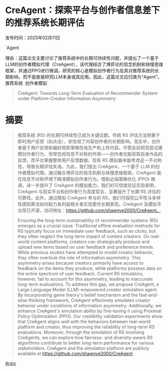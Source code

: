 # CreAgent：探索平台与创作者信息差下的推荐系统长期评估

发布时间：2025年02月11日

`Agent

理由：这篇论文主要讨论了推荐系统中的长期可持续性问题，并提出了一个基于LLM的创作者模拟代理（CreAgent），该代理结合了博弈论的信念机制和快慢思维框架，并通过PPO进行微调。研究的核心是模拟创作者行为及其对推荐系统的长期影响，而不是直接研究LLM本身或其应用。因此，这篇论文应归类为“Agent”。` `推荐系统` `创作者模拟`

> CreAgent: Towards Long-Term Evaluation of Recommender System under Platform-Creator Information Asymmetry

# 摘要

> 推荐系统 (RS) 的长期可持续性已成为关键议题。传统 RS 评估方法侧重于即时用户反馈（如点击），却忽视了内容创作者的长期影响。现实中，创作者基于用户反馈和偏好趋势策略性地生产和上传内容。尽管此前研究尝试建模创作者行为，但常忽视信息不对称的作用——创作者仅能获取自身作品的反馈，而平台掌握整体用户反馈数据。现有 RS 模拟器未能考虑这一不对称性，导致长期评估失准。为此，我们提出 CreAgent，一个基于 LLM 的创作者模拟代理。通过融合博弈论的信念机制与快慢思维框架，CreAgent 能在信息不对称环境下精准模拟创作者行为。借助近端策略优化 (PPO) 微调，进一步提升了 CreAgent 的模拟能力。我们的可信度验证实验表明，CreAgent 与现实平台和创作者行为高度契合，显著提升了长期 RS 评估的可靠性。此外，通过模拟 CreAgent 参与的 RS，我们可探究公平性与多样性感知算法如何助力各利益相关者实现更优长期表现。CreAgent 及模拟平台现已开源，访问地址：https://github.com/shawnye2000/CreAgent。

> Ensuring the long-term sustainability of recommender systems (RS) emerges as a crucial issue. Traditional offline evaluation methods for RS typically focus on immediate user feedback, such as clicks, but they often neglect the long-term impact of content creators. On real-world content platforms, creators can strategically produce and upload new items based on user feedback and preference trends. While previous studies have attempted to model creator behavior, they often overlook the role of information asymmetry. This asymmetry arises because creators primarily have access to feedback on the items they produce, while platforms possess data on the entire spectrum of user feedback. Current RS simulators, however, fail to account for this asymmetry, leading to inaccurate long-term evaluations. To address this gap, we propose CreAgent, a Large Language Model (LLM)-empowered creator simulation agent. By incorporating game theory's belief mechanism and the fast-and-slow thinking framework, CreAgent effectively simulates creator behavior under conditions of information asymmetry. Additionally, we enhance CreAgent's simulation ability by fine-tuning it using Proximal Policy Optimization (PPO). Our credibility validation experiments show that CreAgent aligns well with the behaviors between real-world platform and creator, thus improving the reliability of long-term RS evaluations. Moreover, through the simulation of RS involving CreAgents, we can explore how fairness- and diversity-aware RS algorithms contribute to better long-term performance for various stakeholders. CreAgent and the simulation platform are publicly available at https://github.com/shawnye2000/CreAgent.

[Arxiv](https://arxiv.org/abs/2502.07307)